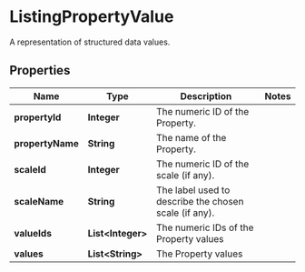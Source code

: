 

# ListingPropertyValue

A representation of structured data values.

## Properties

Name | Type | Description | Notes
------------ | ------------- | ------------- | -------------
**propertyId** | **Integer** | The numeric ID of the Property. | 
**propertyName** | **String** | The name of the Property. | 
**scaleId** | **Integer** | The numeric ID of the scale (if any). | 
**scaleName** | **String** | The label used to describe the chosen scale (if any). | 
**valueIds** | **List&lt;Integer&gt;** | The numeric IDs of the Property values | 
**values** | **List&lt;String&gt;** | The Property values | 



